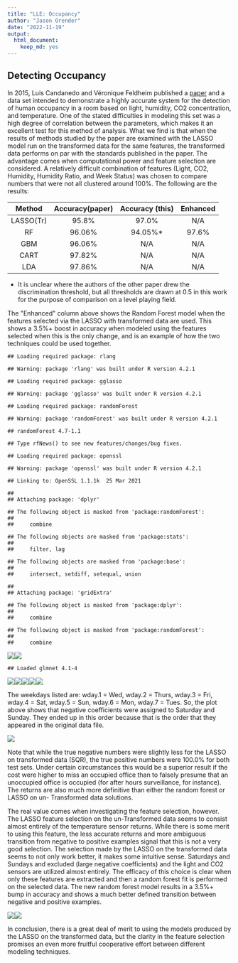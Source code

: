 ```yaml
---
title: "LLE: Occupancy"
author: "Jason Orender"
date: "2022-11-19"
output: 
  html_document: 
    keep_md: yes
---
```




## Detecting Occupancy

In 2015, Luis Candanedo and Véronique Feldheim published a <a href="https://www.researchgate.net/profile/Luis_Candanedo_Ibarra/publication/285627413_Accurate_occupancy_detection_of_an_office_room_from_light_temperature_humidity_and_CO2_measurements_using_statistical_learning_models/links/5b1d843ea6fdcca67b690c28/Accurate-occupancy-detection-of-an-office-room-from-light-temperature-humidity-and-CO2-measurements-using-statistical-learning-models.pdf">paper</a> and a data set intended
to demonstrate a highly accurate system for the detection of human occupancy in
a room based on light, humidity, CO2 concentration, and temperature. One of the
stated difficulties in modeling this set was a high degree of correlation
between the parameters, which makes it an excellent test for this method of
analysis.  What we find is that when the results of methods studied by the paper
are examined with the LASSO model run on the transformed data for the same
features, the transformed data performs on par with the standards published in
the paper.  The advantage comes when computational power and feature selection
are considered. A relatively difficult combination of features (Light, CO2,
Humidity, Humidity Ratio, and Week Status) was chosen to compare numbers that
were not all clustered around 100%.  The following are the results:

 Method   | Accuracy(paper) | Accuracy (this) | Enhanced |
:--------:|:---------------:|:---------------:|:--------:|
LASSO(Tr) |95.8%            |97.0%            |N/A       |
RF        |96.06%           |94.05%*          |97.6%     |
GBM       |96.06%           |N/A              |N/A       |
CART      |97.82%           |N/A              |N/A       |
LDA       |97.86%           |N/A              |N/A       |
* It is unclear where the authors of the other paper drew the discrimination
threshold, but all thresholds are drawn at 0.5 in this work for the purpose of
comparison on a level playing field.

The "Enhanced" column above shows the Random Forest model when the features 
selected via the LASSO with transformed data are used.  This shows a 3.5%+ boost
in accuracy when modeled using the features selected when this is the only
change, and is an example of how the two techniques could be used together.


```
## Loading required package: rlang
```

```
## Warning: package 'rlang' was built under R version 4.2.1
```

```
## Loading required package: gglasso
```

```
## Warning: package 'gglasso' was built under R version 4.2.1
```

```
## Loading required package: randomForest
```

```
## Warning: package 'randomForest' was built under R version 4.2.1
```

```
## randomForest 4.7-1.1
```

```
## Type rfNews() to see new features/changes/bug fixes.
```

```
## Loading required package: openssl
```

```
## Warning: package 'openssl' was built under R version 4.2.1
```

```
## Linking to: OpenSSL 1.1.1k  25 Mar 2021
```


```
## 
## Attaching package: 'dplyr'
```

```
## The following object is masked from 'package:randomForest':
## 
##     combine
```

```
## The following objects are masked from 'package:stats':
## 
##     filter, lag
```

```
## The following objects are masked from 'package:base':
## 
##     intersect, setdiff, setequal, union
```

```
## 
## Attaching package: 'gridExtra'
```

```
## The following object is masked from 'package:dplyr':
## 
##     combine
```

```
## The following object is masked from 'package:randomForest':
## 
##     combine
```

![](Occupancy_files/figure-html/unnamed-chunk-1-1.png)<!-- -->![](Occupancy_files/figure-html/unnamed-chunk-1-2.png)<!-- -->

```
## Loaded glmnet 4.1-4
```

![](Occupancy_files/figure-html/unnamed-chunk-1-3.png)<!-- -->![](Occupancy_files/figure-html/unnamed-chunk-1-4.png)<!-- -->![](Occupancy_files/figure-html/unnamed-chunk-1-5.png)<!-- -->![](Occupancy_files/figure-html/unnamed-chunk-1-6.png)<!-- -->![](Occupancy_files/figure-html/unnamed-chunk-1-7.png)<!-- -->


The weekdays listed are:  wday.1 = Wed, wday.2 = Thurs, wday.3 = Fri,
wday.4 = Sat, wday.5 = Sun, wday.6 = Mon, wday.7 = Tues.  So, the plot above
shows that negative coefficients were assigned to Saturday and Sunday.  They
ended up in this order because that is the order that they appeared in the
original data file.

![](Occupancy_files/figure-html/unnamed-chunk-2-1.png)<!-- -->


Note that while the true negative numbers were slightly less for the LASSO on
transformed data (SQR), the true positive numbers were 100.0% for both test sets.
Under certain circumstances this would be a superior result if the cost were
higher to miss an occupied office than to falsely presume that an unoccupied
office is occupied (for after hours surveillance, for instance). The returns are
also much more definitive than either the random forest or LASSO on un-
Transformed data solutions.

The real value comes when investigating the feature selection, however.  The
LASSO feature selection on the un-Transformed data seems to consist almost
entirely of the temperature sensor returns.  While there is some merit to using
this feature, the less accurate returns and more ambiguous transition from
negative to positive examples signal that this is not a very good selection.
The selection made by the LASSO on the transformed data seems to not only work
better, it makes some intuitive sense.  Saturdays and Sundays and excluded
(large negative coefficients) and the light and CO2 sensors are utilized almost
entirely.  The efficacy of this choice is clear when only these features are
extracted and then a random forest fit is performed on the selected data.  The
new random forest model results in a 3.5%+ bump in accuracy and shows a much
better defined transition between negative and positive examples.


![](Occupancy_files/figure-html/unnamed-chunk-3-1.png)<!-- -->![](Occupancy_files/figure-html/unnamed-chunk-3-2.png)<!-- -->

In conclusion, there is a great deal of merit to using the models produced by
the LASSO on the transformed data, but the clarity in the feature selection
promises an even more fruitful cooperative effort between different modeling
techniques.


